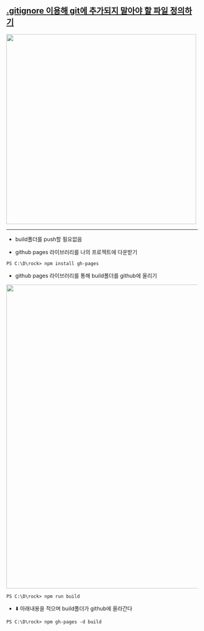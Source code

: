 

##   [.gitignore 이용해 git에 추가되지 말아야 할 파일 정의하기](https://kotlinworld.com/269) 

<img src="https://understanding963852.github.io/img/build.png" width="500">

-----------------------------------------
- build폴더를 push할 필요없음


- github pages 라이브러리를 나의 프로젝트에 다운받기

`
PS C:\D\rock> npm install gh-pages
`

- github pages 라이브러리를 통해 build폴더를 github에 올리기

<img src="https://understanding963852.github.io/img/build2.png" width="800">

`
PS C:\D\rock> npm run build
`

- ⬇️ 아래내용을 적으며 build폴더가 github에 올라간다

`
PS C:\D\rock> npm gh-pages -d build
`
